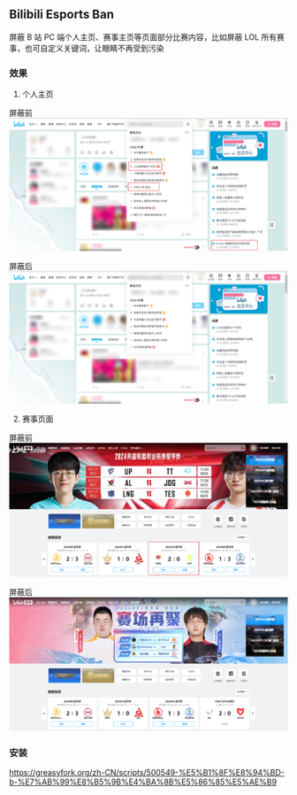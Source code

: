 ## Bilibili Esports Ban

屏蔽 B 站 PC 端个人主页、赛事主页等页面部分比赛内容，比如屏蔽 LOL 所有赛事，也可自定义关键词，让眼睛不再受到污染

### 效果
1. 个人主页

屏蔽前
![屏蔽前](./demo/personal-space-before.png)

屏蔽后
![屏蔽前](./demo/personal-space-after.png)

2. 赛事页面

屏蔽前
![屏蔽前](./demo/esports-page-before.png)

屏蔽后
![屏蔽前](./demo/esports-page-after.png)

### 安装

https://greasyfork.org/zh-CN/scripts/500549-%E5%B1%8F%E8%94%BD-b-%E7%AB%99%E8%B5%9B%E4%BA%8B%E5%86%85%E5%AE%B9
